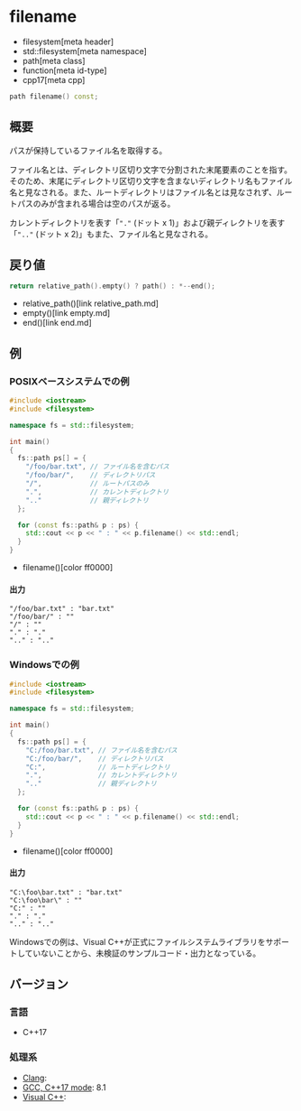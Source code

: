 # filename
* filesystem[meta header]
* std::filesystem[meta namespace]
* path[meta class]
* function[meta id-type]
* cpp17[meta cpp]

```cpp
path filename() const;
```

## 概要
パスが保持しているファイル名を取得する。

ファイル名とは、ディレクトリ区切り文字で分割された末尾要素のことを指す。そのため、末尾にディレクトリ区切り文字を含まないディレクトリ名もファイル名と見なされる。また、ルートディレクトリはファイル名とは見なされず、ルートパスのみが含まれる場合は空のパスが返る。

カレントディレクトリを表す「`"."`  (ドット x 1)」および親ディレクトリを表す「`".."` (ドット x 2)」もまた、ファイル名と見なされる。


## 戻り値
```cpp
return relative_path().empty() ? path() : *--end();
```
* relative_path()[link relative_path.md]
* empty()[link empty.md]
* end()[link end.md]


## 例
### POSIXベースシステムでの例
```cpp example
#include <iostream>
#include <filesystem>

namespace fs = std::filesystem;

int main()
{
  fs::path ps[] = {
    "/foo/bar.txt", // ファイル名を含むパス
    "/foo/bar/",    // ディレクトリパス
    "/",            // ルートパスのみ
    ".",            // カレントディレクトリ
    ".."            // 親ディレクトリ
  };

  for (const fs::path& p : ps) {
    std::cout << p << " : " << p.filename() << std::endl;
  }
}
```
* filename()[color ff0000]


#### 出力
```
"/foo/bar.txt" : "bar.txt"
"/foo/bar/" : ""
"/" : ""
"." : "."
".." : ".."
```


### Windowsでの例
```cpp example
#include <iostream>
#include <filesystem>

namespace fs = std::filesystem;

int main()
{
  fs::path ps[] = {
    "C:/foo/bar.txt", // ファイル名を含むパス
    "C:/foo/bar/",    // ディレクトリパス
    "C:",             // ルートディレクトリ
    ".",              // カレントディレクトリ
    ".."              // 親ディレクトリ
  };

  for (const fs::path& p : ps) {
    std::cout << p << " : " << p.filename() << std::endl;
  }
}
```
* filename()[color ff0000]

#### 出力
```
"C:\foo\bar.txt" : "bar.txt"
"C:\foo\bar\" : ""
"C:" : ""
"." : "."
".." : ".."
```

Windowsでの例は、Visual C++が正式にファイルシステムライブラリをサポートしていないことから、未検証のサンプルコード・出力となっている。


## バージョン
### 言語
- C++17

### 処理系
- [Clang](/implementation.md#clang):
- [GCC, C++17 mode](/implementation.md#gcc): 8.1
- [Visual C++](/implementation.md#visual_cpp):

